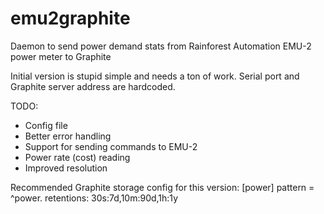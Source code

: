 # emu2graphite
Daemon to send power demand stats from Rainforest Automation EMU-2 power meter to Graphite

Initial version is stupid simple and needs a ton of work. Serial port and Graphite server address are hardcoded.

TODO:
- Config file
- Better error handling
- Support for sending commands to EMU-2
- Power rate (cost) reading
- Improved resolution

Recommended Graphite storage config for this version:
[power]
pattern = ^power\.
retentions: 30s:7d,10m:90d,1h:1y
